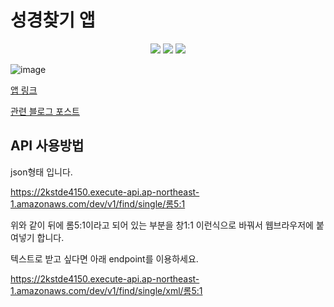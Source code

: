 # 성경찾기 앱



<div align="center">
 <img src="https://img.shields.io/badge/Vue-4FC08D.svg?logo=Vue.js&logoColor=white" />
 <img src="https://img.shields.io/badge/AwsLambda-FF9900.svg?logo=AWS-Lambda&logoColor=white" />
 <img src="https://img.shields.io/badge/Python-3776AB.svg?logo=Python&logoColor=white" />
</div>



![image](https://user-images.githubusercontent.com/1642243/210727807-c3cf8801-1cba-4566-92f9-27237f920e91.png)



[앱 링크](http://bible-finder-vue.s3-website-ap-northeast-1.amazonaws.com/)



[관련 블로그 포스트](https://krksap.tistory.com/1575)



## API 사용방법

json형태 입니다.

https://2kstde4150.execute-api.ap-northeast-1.amazonaws.com/dev/v1/find/single/롬5:1

 

위와 같이 뒤에 롬5:1이라고 되어 있는 부분을 창1:1 이런식으로 바꿔서 웹브라우저에 붙여넣기 합니다.

 

텍스트로 받고 싶다면 아래 endpoint를 이용하세요.

https://2kstde4150.execute-api.ap-northeast-1.amazonaws.com/dev/v1/find/single/xml/롬5:1

